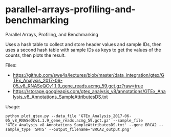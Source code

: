 # parallel-arrays-profiling-and-benchmarking
Parallel Arrays, Profiling, and Benchmarking

Uses a hash table to collect and store header values and sample IDs, then uses a second hash table with sample IDs as keys to get the values of the counts, then plots the result.


Files:
- https://github.com/swe4s/lectures/blob/master/data_integration/gtex/GTEx_Analysis_2017-06-05_v8_RNASeQCv1.1.9_gene_reads.acmg_59.gct.gz?raw=true
- https://storage.googleapis.com/gtex_analysis_v8/annotations/GTEx_Analysis_v8_Annotations_SampleAttributesDS.txt

Usage: 

`python plot_gtex.py --data_file 'GTEx_Analysis_2017-06-05_v8_RNASeQCv1.1.9_gene_reads.acmg_59.gct.gz' --sample_file 'GTEx_Analysis_v8_Annotations_SampleAttributesDS.txt' --gene BRCA2 --sample_type 'SMTS' --output_filename='BRCA2_output.png'
`
